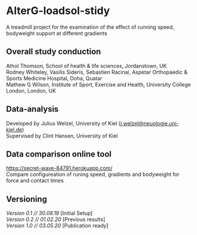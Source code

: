 # AlterG-loadsol-stidy
A treadmill project for the examination of the effect of running speed, bodyweight support at different gradients

## Overall study conduction
Athol Thomson, School of health & life sciences, Jordanstown, UK <br>
Rodney Whiteley, Vasilis Sideris, Sebastien Racinai, Aspetar Orthopaedic & Sports Medicine Hospital, Doha, Quatar<br>
Mathew G Wilson, Institute of Sport, Exercise and Health, University College London, London, UK <br>

## Data-analysis
Developed by Julius Welzel, University of Kiel (j.welzel@neuologie.uni-kiel.de) <br>
Supervised by Clint Hansen, University of Kiel

## Data comparison online tool
https://secret-wave-84791.herokuapp.com/ <br>
Compare configureation of runing speed, gradients and bodyweight for force and contact times


## Versioning
<i>Version 0.1 // 30.08.19 </i> [Initial Setup] <br>
<i>Version 0.2 // 01.02.20 </i> [Previous results] <br>
<i>Version 1.0 // 03.05.20 </i> [Publication ready] <br>
